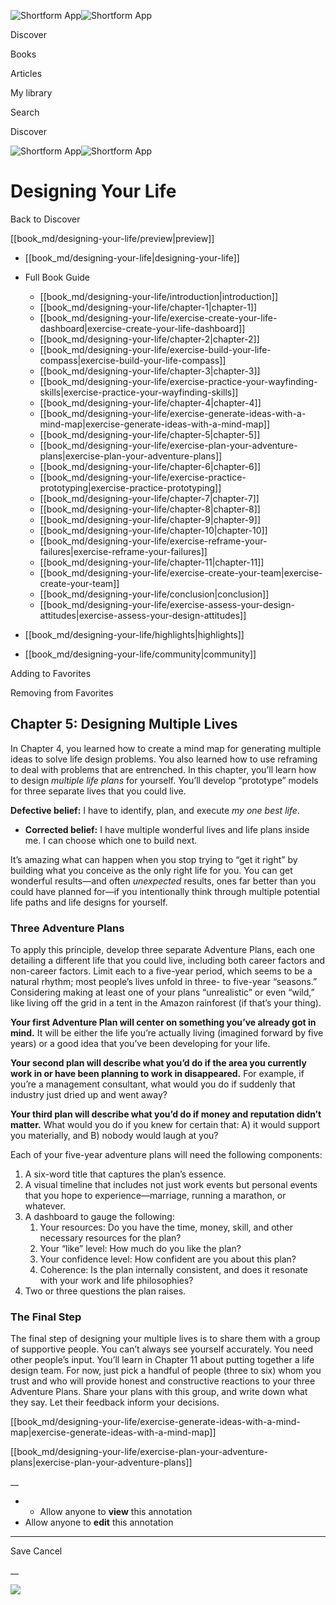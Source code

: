 ![Shortform App](/img/logo.36a2399e.svg)![Shortform App](/img/logo-dark.70c1b072.svg)

Discover

Books

Articles

My library

Search

Discover

![Shortform App](/img/logo.36a2399e.svg)![Shortform App](/img/logo-dark.70c1b072.svg)

# Designing Your Life

Back to Discover

[[book_md/designing-your-life/preview|preview]]

  * [[book_md/designing-your-life|designing-your-life]]
  * Full Book Guide

    * [[book_md/designing-your-life/introduction|introduction]]
    * [[book_md/designing-your-life/chapter-1|chapter-1]]
    * [[book_md/designing-your-life/exercise-create-your-life-dashboard|exercise-create-your-life-dashboard]]
    * [[book_md/designing-your-life/chapter-2|chapter-2]]
    * [[book_md/designing-your-life/exercise-build-your-life-compass|exercise-build-your-life-compass]]
    * [[book_md/designing-your-life/chapter-3|chapter-3]]
    * [[book_md/designing-your-life/exercise-practice-your-wayfinding-skills|exercise-practice-your-wayfinding-skills]]
    * [[book_md/designing-your-life/chapter-4|chapter-4]]
    * [[book_md/designing-your-life/exercise-generate-ideas-with-a-mind-map|exercise-generate-ideas-with-a-mind-map]]
    * [[book_md/designing-your-life/chapter-5|chapter-5]]
    * [[book_md/designing-your-life/exercise-plan-your-adventure-plans|exercise-plan-your-adventure-plans]]
    * [[book_md/designing-your-life/chapter-6|chapter-6]]
    * [[book_md/designing-your-life/exercise-practice-prototyping|exercise-practice-prototyping]]
    * [[book_md/designing-your-life/chapter-7|chapter-7]]
    * [[book_md/designing-your-life/chapter-8|chapter-8]]
    * [[book_md/designing-your-life/chapter-9|chapter-9]]
    * [[book_md/designing-your-life/chapter-10|chapter-10]]
    * [[book_md/designing-your-life/exercise-reframe-your-failures|exercise-reframe-your-failures]]
    * [[book_md/designing-your-life/chapter-11|chapter-11]]
    * [[book_md/designing-your-life/exercise-create-your-team|exercise-create-your-team]]
    * [[book_md/designing-your-life/conclusion|conclusion]]
    * [[book_md/designing-your-life/exercise-assess-your-design-attitudes|exercise-assess-your-design-attitudes]]
  * [[book_md/designing-your-life/highlights|highlights]]
  * [[book_md/designing-your-life/community|community]]



Adding to Favorites 

Removing from Favorites 

## Chapter 5: Designing Multiple Lives

In Chapter 4, you learned how to create a mind map for generating multiple ideas to solve life design problems. You also learned how to use reframing to deal with problems that are entrenched. In this chapter, you’ll learn how to design _multiple life plans_ for yourself. You’ll develop “prototype” models for three separate lives that you could live.

**Defective belief:** I have to identify, plan, and execute _my one best life_.

  * **Corrected belief:** I have multiple wonderful lives and life plans inside me. I can choose which one to build next.



It’s amazing what can happen when you stop trying to “get it right” by building what you conceive as the only right life for you. You can get wonderful results—and often _unexpected_ results, ones far better than you could have planned for—if you intentionally think through multiple potential life paths and life designs for yourself.

### Three Adventure Plans

To apply this principle, develop three separate Adventure Plans, each one detailing a different life that you could live, including both career factors and non-career factors. Limit each to a five-year period, which seems to be a natural rhythm; most people’s lives unfold in three- to five-year “seasons.” Considering making at least one of your plans “unrealistic” or even “wild,” like living off the grid in a tent in the Amazon rainforest (if that’s your thing).

**Your first Adventure Plan will center on something you’ve already got in mind.** It will be either the life you’re actually living (imagined forward by five years) or a good idea that you’ve been developing for your life.

**Your second plan will describe what you’d do if the area you currently work in or have been planning to work in disappeared.** For example, if you’re a management consultant, what would you do if suddenly that industry just dried up and went away?

**Your third plan will describe what you’d do if money and reputation didn’t matter.** What would you do if you knew for certain that: A) it would support you materially, and B) nobody would laugh at you?

Each of your five-year adventure plans will need the following components:

  1. A six-word title that captures the plan’s essence.
  2. A visual timeline that includes not just work events but personal events that you hope to experience—marriage, running a marathon, or whatever.
  3. A dashboard to gauge the following:
     1. Your resources: Do you have the time, money, skill, and other necessary resources for the plan?
     2. Your “like” level: How much do you like the plan?
     3. Your confidence level: How confident are you about this plan?
     4. Coherence: Is the plan internally consistent, and does it resonate with your work and life philosophies?
  4. Two or three questions the plan raises. 



### The Final Step

The final step of designing your multiple lives is to share them with a group of supportive people. You can’t always see yourself accurately. You need other people’s input. You’ll learn in Chapter 11 about putting together a life design team. For now, just pick a handful of people (three to six) whom you trust and who will provide honest and constructive reactions to your three Adventure Plans. Share your plans with this group, and write down what they say. Let their feedback inform your decisions.

[[book_md/designing-your-life/exercise-generate-ideas-with-a-mind-map|exercise-generate-ideas-with-a-mind-map]]

[[book_md/designing-your-life/exercise-plan-your-adventure-plans|exercise-plan-your-adventure-plans]]

__

  *   * Allow anyone to **view** this annotation
  * Allow anyone to **edit** this annotation



* * *

Save Cancel

__




![](https://bat.bing.com/action/0?ti=56018282&Ver=2&mid=b115b3b9-83a5-4e5b-9dc1-14c0200920ec&sid=49fff5b0636c11eeb9c611038afc8668&vid=4a005010636c11ee80c703d4c4a7acd5&vids=0&msclkid=N&pi=0&lg=en-US&sw=800&sh=600&sc=24&nwd=1&tl=Shortform%20%7C%20Designing%20Your%20Life&p=https%3A%2F%2Fwww.shortform.com%2Fapp%2Fbook%2Fdesigning-your-life%2Fchapter-5&r=&lt=430&evt=pageLoad&sv=1&rn=387187)
